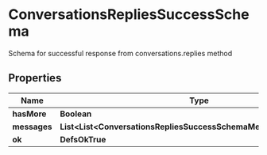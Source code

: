 

# ConversationsRepliesSuccessSchema

Schema for successful response from conversations.replies method

## Properties

| Name | Type | Description | Notes |
|------------ | ------------- | ------------- | -------------|
|**hasMore** | **Boolean** |  |  [optional] |
|**messages** | **List&lt;List&lt;ConversationsRepliesSuccessSchemaMessagesInnerInner&gt;&gt;** |  |  |
|**ok** | **DefsOkTrue** |  |  |



